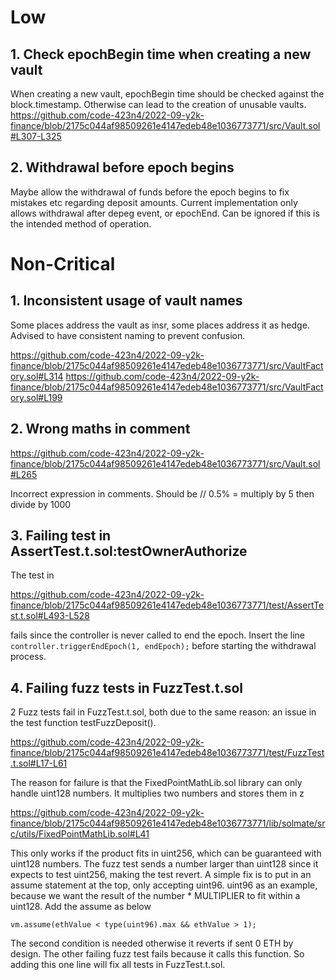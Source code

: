 # Low

## 1. Check epochBegin time when creating a new vault 

When creating a new vault, epochBegin time should be checked against the block.timestamp. Otherwise can lead to the creation of unusable vaults.
https://github.com/code-423n4/2022-09-y2k-finance/blob/2175c044af98509261e4147edeb48e1036773771/src/Vault.sol#L307-L325

## 2. Withdrawal before epoch begins

Maybe allow the withdrawal of funds before the epoch begins to fix mistakes etc regarding deposit amounts. Current implementation only allows withdrawal after depeg event, or epochEnd. Can be ignored if this is the intended method of operation.

# Non-Critical

## 1. Inconsistent usage of vault names

Some places address the vault as insr, some places address it as hedge. Advised to have consistent naming to prevent confusion.

https://github.com/code-423n4/2022-09-y2k-finance/blob/2175c044af98509261e4147edeb48e1036773771/src/VaultFactory.sol#L314
https://github.com/code-423n4/2022-09-y2k-finance/blob/2175c044af98509261e4147edeb48e1036773771/src/VaultFactory.sol#L199

## 2. Wrong maths in comment
https://github.com/code-423n4/2022-09-y2k-finance/blob/2175c044af98509261e4147edeb48e1036773771/src/Vault.sol#L265

Incorrect expression in comments. Should be 
// 0.5% = multiply by 5 then divide by 1000

## 3. Failing test in  AssertTest.t.sol:testOwnerAuthorize

The test in 

https://github.com/code-423n4/2022-09-y2k-finance/blob/2175c044af98509261e4147edeb48e1036773771/test/AssertTest.t.sol#L493-L528

fails since the controller is never called to end the epoch. Insert the line `controller.triggerEndEpoch(1, endEpoch);` before starting the withdrawal process.

## 4. Failing fuzz tests in FuzzTest.t.sol

2 Fuzz tests fail in FuzzTest.t.sol, both due to the same reason: an issue in the test function testFuzzDeposit().

https://github.com/code-423n4/2022-09-y2k-finance/blob/2175c044af98509261e4147edeb48e1036773771/test/FuzzTest.t.sol#L17-L61

The reason for failure is that the FixedPointMathLib.sol library can only handle uint128 numbers. It multiplies two numbers and stores them in z

https://github.com/code-423n4/2022-09-y2k-finance/blob/2175c044af98509261e4147edeb48e1036773771/lib/solmate/src/utils/FixedPointMathLib.sol#L41

This only works if the product fits in uint256, which can be guaranteed with uint128 numbers. The fuzz test sends a number larger than uint128 since it expects to test uint256, making the test revert. A simple fix is to put in an assume statement at the top, only accepting uint96. uint96 as an example, because we want the result of the number * MULTIPLIER to fit within a uint128. Add the assume as below

`vm.assume(ethValue < type(uint96).max && ethValue > 1);`

The second condition is needed otherwise it reverts if sent 0 ETH by design.
The other failing fuzz test fails because it calls this function. So adding this one line will fix all tests in FuzzTest.t.sol.




